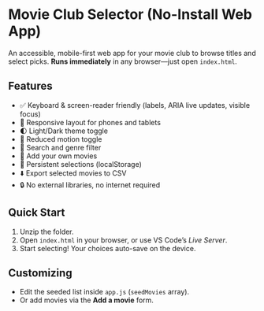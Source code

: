 # Movie Club Selector (No-Install Web App)

An accessible, mobile-first web app for your movie club to browse titles and select picks. **Runs immediately** in any browser—just open `index.html`.

## Features
- ✅ Keyboard & screen-reader friendly (labels, ARIA live updates, visible focus)
- 📱 Responsive layout for phones and tablets
- 🌓 Light/Dark theme toggle
- 🛑 Reduced motion toggle
- 🔎 Search and genre filter
- 🧩 Add your own movies
- 📌 Persistent selections (localStorage)
- ⬇️ Export selected movies to CSV
- 🔒 No external libraries, no internet required

## Quick Start
1. Unzip the folder.
2. Open `index.html` in your browser, or use VS Code’s *Live Server*.
3. Start selecting! Your choices auto-save on the device.

## Customizing
- Edit the seeded list inside `app.js` (`seedMovies` array).
- Or add movies via the **Add a movie** form.
